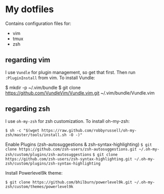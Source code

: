 # My dotfiles

Contains configuration files for:
- vim
- tmux
- zsh

## regarding vim

I use `Vundle` for plugin management, so get that first. Then run `:PluginInstall` from vim.
To install Vundle:

$ mkdir -p ~/.vim/bundle
$ git clone https://github.com/VundleVim/Vundle.vim.git ~/.vim/bundle/Vundle.vim

## regarding zsh

I use `oh-my-zsh` for zsh customization. To install oh-my-zsh:

`$ sh -c "$(wget https://raw.github.com/robbyrussell/oh-my-zsh/master/tools/install.sh -O -)"`

Enable Plugins (zsh-autosuggestions & zsh-syntax-highlighting)
`$ git clone https://github.com/zsh-users/zsh-autosuggestions.git ~/.oh-my-zsh/custom/plugins/zsh-autosuggestions`
`$ git clone https://github.com/zsh-users/zsh-syntax-highlighting.git ~/.oh-my-zsh/custom/plugins/zsh-syntax-highlighting`

Install Powerlevel9k theme:

`$ git clone https://github.com/bhilburn/powerlevel9k.git ~/.oh-my-zsh/custom/themes/powerlevel9k`
